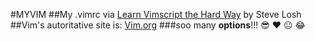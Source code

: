 #MYVIM
##My .vimrc via [Learn Vimscript the Hard Way](http://learnvimscriptthehardway.stevelosh.com/) by Steve Losh
##Vim's autoritative site is: [Vim.org](http://vim.org) 
###soo many **options**!!!
:sunglasses: :heart: :neutral_face: :joy:



